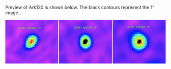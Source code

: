 Preview of Ark120 is shown below. The black contours represent the 1" image. 

![Ark120](Ark120.png "Ark120")
